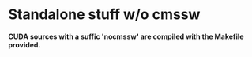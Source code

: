 # Standalone stuff w/o cmssw

__CUDA sources with a suffic 'nocmssw' are compiled with the Makefile provided.__
